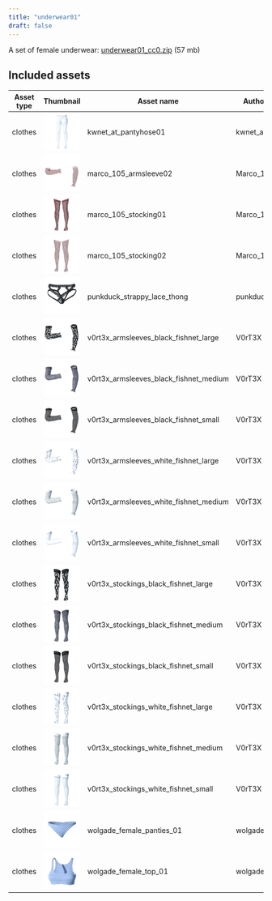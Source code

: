 ```yaml
---
title: "underwear01"
draft: false
---
```


A set of female underwear: [underwear01_cc0.zip](http://files.makehumancommunity.org/asset_packs/underwear01/underwear01_cc0.zip) (57 mb)


## Included assets

| Asset type | Thumbnail | Asset name | Author | Source | License |
| ---------- | --------- | ---------- | ------ | ------ | ------- |
| clothes | ![kwnet_at_pantyhose01.png](kwnet_at_pantyhose01.png) | kwnet_at_pantyhose01 | kwnet_at | [asset repo](http://www.makehumancommunity.org/node/927) | CC0 |
| clothes | ![marco_105_armsleeve02.png](marco_105_armsleeve02.png) | marco_105_armsleeve02 | Marco_105 | [asset repo](http://www.makehumancommunity.org/node/352) | CC0 |
| clothes | ![marco_105_stocking01.png](marco_105_stocking01.png) | marco_105_stocking01 | Marco_105 | [asset repo](http://www.makehumancommunity.org/node/348) | CC0 |
| clothes | ![marco_105_stocking02.png](marco_105_stocking02.png) | marco_105_stocking02 | Marco_105 | [asset repo](http://www.makehumancommunity.org/node/349) | CC0 |
| clothes | ![punkduck_strappy_lace_thong.png](punkduck_strappy_lace_thong.png) | punkduck_strappy_lace_thong | punkduck | [asset repo](http://www.makehumancommunity.org/node/1166) | CC0 |
| clothes | ![v0rt3x_armsleeves_black_fishnet_large.png](v0rt3x_armsleeves_black_fishnet_large.png) | v0rt3x_armsleeves_black_fishnet_large | V0rT3X | [asset repo](http://www.makehumancommunity.org/node/305) | CC0 |
| clothes | ![v0rt3x_armsleeves_black_fishnet_medium.png](v0rt3x_armsleeves_black_fishnet_medium.png) | v0rt3x_armsleeves_black_fishnet_medium | V0rT3X | [asset repo](http://www.makehumancommunity.org/node/304) | CC0 |
| clothes | ![v0rt3x_armsleeves_black_fishnet_small.png](v0rt3x_armsleeves_black_fishnet_small.png) | v0rt3x_armsleeves_black_fishnet_small | V0rT3X | [asset repo](http://www.makehumancommunity.org/node/303) | CC0 |
| clothes | ![v0rt3x_armsleeves_white_fishnet_large.png](v0rt3x_armsleeves_white_fishnet_large.png) | v0rt3x_armsleeves_white_fishnet_large | V0rT3X | [asset repo](http://www.makehumancommunity.org/node/302) | CC0 |
| clothes | ![v0rt3x_armsleeves_white_fishnet_medium.png](v0rt3x_armsleeves_white_fishnet_medium.png) | v0rt3x_armsleeves_white_fishnet_medium | V0rT3X | [asset repo](http://www.makehumancommunity.org/node/301) | CC0 |
| clothes | ![v0rt3x_armsleeves_white_fishnet_small.png](v0rt3x_armsleeves_white_fishnet_small.png) | v0rt3x_armsleeves_white_fishnet_small | V0rT3X | [asset repo](http://www.makehumancommunity.org/node/300) | CC0 |
| clothes | ![v0rt3x_stockings_black_fishnet_large.png](v0rt3x_stockings_black_fishnet_large.png) | v0rt3x_stockings_black_fishnet_large | V0rT3X | [asset repo](http://www.makehumancommunity.org/node/296) | CC0 |
| clothes | ![v0rt3x_stockings_black_fishnet_medium.png](v0rt3x_stockings_black_fishnet_medium.png) | v0rt3x_stockings_black_fishnet_medium | V0rT3X | [asset repo](http://www.makehumancommunity.org/node/295) | CC0 |
| clothes | ![v0rt3x_stockings_black_fishnet_small.png](v0rt3x_stockings_black_fishnet_small.png) | v0rt3x_stockings_black_fishnet_small | V0rT3X | [asset repo](http://www.makehumancommunity.org/node/294) | CC0 |
| clothes | ![v0rt3x_stockings_white_fishnet_large.png](v0rt3x_stockings_white_fishnet_large.png) | v0rt3x_stockings_white_fishnet_large | V0rT3X | [asset repo](http://www.makehumancommunity.org/node/299) | CC0 |
| clothes | ![v0rt3x_stockings_white_fishnet_medium.png](v0rt3x_stockings_white_fishnet_medium.png) | v0rt3x_stockings_white_fishnet_medium | V0rT3X | [asset repo](http://www.makehumancommunity.org/node/298) | CC0 |
| clothes | ![v0rt3x_stockings_white_fishnet_small.png](v0rt3x_stockings_white_fishnet_small.png) | v0rt3x_stockings_white_fishnet_small | V0rT3X | [asset repo](http://www.makehumancommunity.org/node/297) | CC0 |
| clothes | ![wolgade_female_panties_01.png](wolgade_female_panties_01.png) | wolgade_female_panties_01 | wolgade | [asset repo](http://www.makehumancommunity.org/node/338) | CC0 |
| clothes | ![wolgade_female_top_01.png](wolgade_female_top_01.png) | wolgade_female_top_01 | wolgade | [asset repo](http://www.makehumancommunity.org/node/339) | CC0 |
